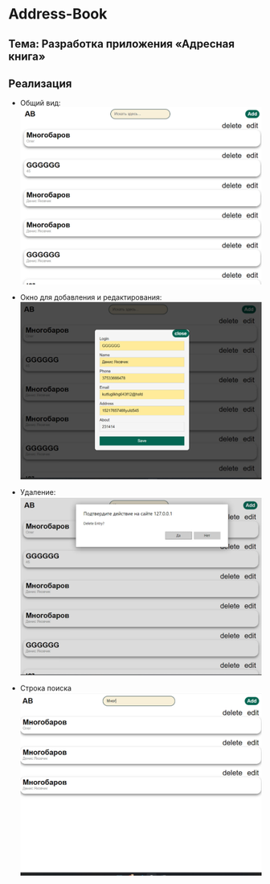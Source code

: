 # Address-Book

## Тема: Разработка приложения «Адресная книга»

## Реализация

* Общий вид:
   ![nonlin](assets/img/p1.jpg)

* Окно для добавления и редактирования:
   ![nonlin](assets/img/p2.jpg)

* Удаление:
   ![nonlin](assets/img/p3.jpg)
   
* Строка поиска
   ![nonlin](assets/img/p4.jpg)